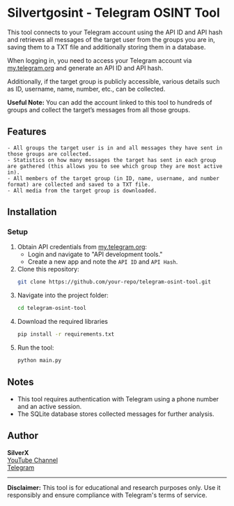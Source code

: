 # Silvertgosint - Telegram OSINT Tool

This tool connects to your Telegram account using the API ID and API hash and retrieves all messages of the target user from the groups you are in, saving them to a TXT file and additionally storing them in a database.  

When logging in, you need to access your Telegram account via [my.telegram.org](https://my.telegram.org) and generate an API ID and API hash.  

Additionally, if the target group is publicly accessible, various details such as ID, username, name, number, etc., can be collected.  

**Useful Note:** You can add the account linked to this tool to hundreds of groups and collect the target’s messages from all those groups.

## Features
```
- All groups the target user is in and all messages they have sent in those groups are collected.  
- Statistics on how many messages the target has sent in each group are gathered (this allows you to see which group they are most active in).  
- All members of the target group (in ID, name, username, and number format) are collected and saved to a TXT file.  
- All media from the target group is downloaded.
```

## Installation

### Setup
1. Obtain API credentials from [my.telegram.org](https://my.telegram.org):
   - Login and navigate to "API development tools."
   - Create a new app and note the `API ID` and `API Hash`.
2. Clone this repository:
   ```bash
   git clone https://github.com/your-repo/telegram-osint-tool.git
   ```
3. Navigate into the project folder:
   ```bash
   cd telegram-osint-tool
   ```
4. Download the required libraries
   ```bash
   pip install -r requirements.txt
   ```
4. Run the tool:
   ```bash
   python main.py
   ```

## Notes
- This tool requires authentication with Telegram using a phone number and an active session.
- The SQLite database stores collected messages for further analysis.

## Author
**SilverX**  
[YouTube Channel](https://youtube.com/@silverxcyber)  
[Telegram](https://t.me/silverxvip)

---
**Disclaimer:** This tool is for educational and research purposes only. Use it responsibly and ensure compliance with Telegram's terms of service.

